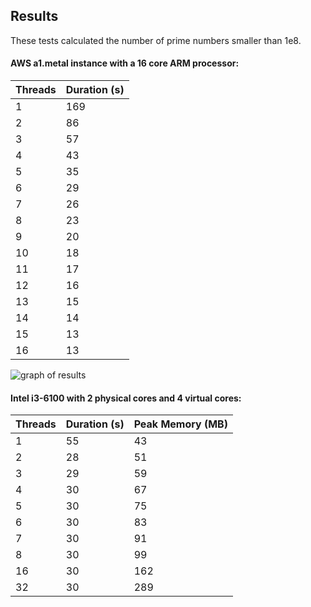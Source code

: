 ## Results

These tests calculated the number of prime numbers smaller than 1e8.

#### AWS a1.metal instance with a 16 core ARM processor:

| Threads | Duration (s) |
|---------|--------------|
|       1 |          169 |
|       2 |           86 |
|       3 |           57 |
|       4 |           43 |
|       5 |           35 |
|       6 |           29 |
|       7 |           26 |
|       8 |           23 |
|       9 |           20 |
|      10 |           18 |
|      11 |           17 |
|      12 |           16 |
|      13 |           15 |
|      14 |           14 |
|      15 |           13 |
|      16 |           13 |

![graph of results](https://docs.google.com/spreadsheets/d/e/2PACX-1vRIKlEJ-22sCsePFyKDdosjgT6XW8vRmnztdJscrG9ginfd1C-k_WO_z7VQvfudzb8d7uDwE7HLcaTh/pubchart?oid=1711523320&format=image)

#### Intel i3-6100 with 2 physical cores and 4 virtual cores:

| Threads | Duration (s) | Peak Memory (MB) |
|---------|--------------|------------------|
| 1       | 55           | 43               |
| 2       | 28           | 51               |
| 3       | 29           | 59               |
| 4       | 30           | 67               |
| 5       | 30           | 75               |
| 6       | 30           | 83               |
| 7       | 30           | 91               |
| 8       | 30           | 99               |
| 16      | 30           | 162              |
| 32      | 30           | 289              |
